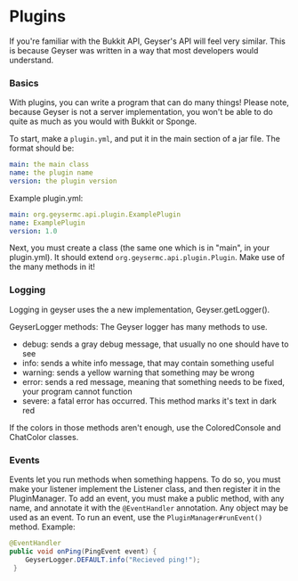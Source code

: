 # Plugins
If you're familiar with the Bukkit API, Geyser's API will feel very similar. This is because Geyser was written in a way that most developers would understand. 

### Basics
With plugins, you can write a program that can do many things! Please note, because Geyser is not a server implementation, you won't be able to do quite as much as you would with Bukkit or Sponge.

To start, make a `plugin.yml`, and put it in the main section of a jar file. The format should be:

```yml
main: the main class
name: the plugin name
version: the plugin version
```

Example plugin.yml:
```yml
main: org.geysermc.api.plugin.ExamplePlugin
name: ExamplePlugin
version: 1.0
```

Next, you must create a class (the same one which is in "main", in your plugin.yml). It should extend `org.geysermc.api.plugin.Plugin`. Make use of the many methods in it!

### Logging
Logging in geyser uses the a new implementation, Geyser.getLogger().

GeyserLogger methods:
The Geyser logger has many methods to use.

* debug: sends a gray debug message, that usually no one should have to see
* info: sends a white info message, that may contain something useful
* warning: sends a yellow warning that something may be wrong
* error: sends a red message, meaning that something needs to be fixed, your program cannot function
* severe: a fatal error has occurred. This method marks it's text in dark red

If the colors in those methods aren't enough, use the ColoredConsole and ChatColor classes.

### Events
Events let you run methods when something happens. To do so, you must make your listener implement the Listener class, and then register it in the PluginManager. To add an event, you must make a public method, with any name, and annotate it with the `@EventHandler` annotation. Any object may be used as an event. To run an event, use the `PluginManager#runEvent()` method.
Example:
```java
@EventHandler
public void onPing(PingEvent event) {
    GeyserLogger.DEFAULT.info("Recieved ping!");
 }
```

